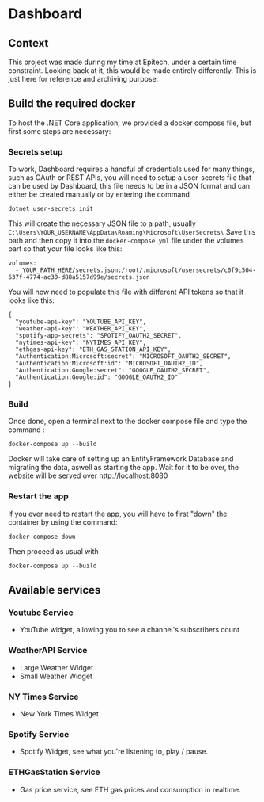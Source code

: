 # Dashboard

## Context
This project was made during my time at Epitech, under a certain time constraint. Looking back at it, this would be made entirely differently. This is just here for reference and archiving purpose.

## Build the required docker
To host the .NET Core application, we provided a docker compose file, but first some steps are necessary:
### Secrets setup
To work, Dashboard requires a handful of credentials used for many things, such as OAuth or REST APIs,
you will need to setup a user-secrets file that can be used by Dashboard, this file needs to be in a JSON format and can either be created manually or by entering the command

    dotnet user-secrets init
This will create the necessary JSON file to a path, usually `C:\Users\YOUR_USERNAME\AppData\Roaming\Microsoft\UserSecrets\`
Save this path and then copy it into the `docker-compose.yml` file under the volumes part so that your file looks like this:

    volumes:
      - YOUR_PATH_HERE/secrets.json:/root/.microsoft/usersecrets/c0f9c504-637f-4774-ac30-d88a5157d99e/secrets.json
You will now need to populate this file with different API tokens so that it looks like this:

    {
      "youtube-api-key": "YOUTUBE_API_KEY",
      "weather-api-key": "WEATHER_API_KEY",
      "spotify-app-secrets": "SPOTIFY_OAUTH2_SECRET",
      "nytimes-api-key": "NYTIMES_API_KEY",
      "ethgas-api-key": "ETH_GAS_STATION_API_KEY",
      "Authentication:Microsoft:secret": "MICROSOFT_OAUTH2_SECRET",
      "Authentication:Microsoft:id": "MICROSOFT_OAUTH2_ID",
      "Authentication:Google:secret": "GOOGLE_OAUTH2_SECRET",
      "Authentication:Google:id": "GOOGLE_OAUTH2_ID"
    }


### Build
Once done, open a terminal next to the docker compose file and type the command :

    docker-compose up --build
Docker will take care of setting up an EntityFramework Database and migrating the data, aswell as starting the app.
Wait for it to be over, the website will be served over http://localhost:8080

### Restart the app
If you ever need to restart the app, you will have to first "down" the container by using the command:

    docker-compose down
Then proceed as usual with 

    docker-compose up --build

## Available services

### Youtube Service
 - YouTube widget, allowing you to see a channel's subscribers count

### WeatherAPI Service
 - Large Weather Widget
 - Small Weather Widget

### NY Times Service
- New York Times Widget

### Spotify Service
- Spotify Widget, see what you're listening to, play / pause.
### ETHGasStation Service
- Gas price service, see ETH gas prices and consumption in realtime.

